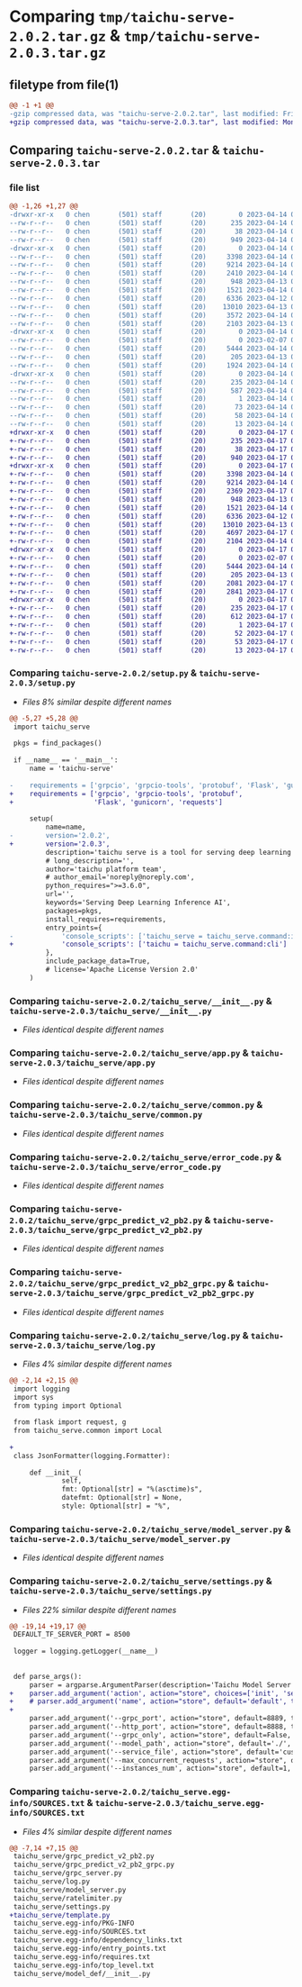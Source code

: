 # Comparing `tmp/taichu-serve-2.0.2.tar.gz` & `tmp/taichu-serve-2.0.3.tar.gz`

## filetype from file(1)

```diff
@@ -1 +1 @@
-gzip compressed data, was "taichu-serve-2.0.2.tar", last modified: Fri Apr 14 06:11:49 2023, max compression
+gzip compressed data, was "taichu-serve-2.0.3.tar", last modified: Mon Apr 17 06:42:14 2023, max compression
```

## Comparing `taichu-serve-2.0.2.tar` & `taichu-serve-2.0.3.tar`

### file list

```diff
@@ -1,26 +1,27 @@
-drwxr-xr-x   0 chen       (501) staff       (20)        0 2023-04-14 06:11:49.152250 taichu-serve-2.0.2/
--rw-r--r--   0 chen       (501) staff       (20)      235 2023-04-14 06:11:49.152112 taichu-serve-2.0.2/PKG-INFO
--rw-r--r--   0 chen       (501) staff       (20)       38 2023-04-14 06:11:49.152290 taichu-serve-2.0.2/setup.cfg
--rw-r--r--   0 chen       (501) staff       (20)      949 2023-04-14 06:11:45.000000 taichu-serve-2.0.2/setup.py
-drwxr-xr-x   0 chen       (501) staff       (20)        0 2023-04-14 06:11:49.150879 taichu-serve-2.0.2/taichu_serve/
--rw-r--r--   0 chen       (501) staff       (20)     3398 2023-04-14 02:56:12.000000 taichu-serve-2.0.2/taichu_serve/__init__.py
--rw-r--r--   0 chen       (501) staff       (20)     9214 2023-04-14 05:19:23.000000 taichu-serve-2.0.2/taichu_serve/app.py
--rw-r--r--   0 chen       (501) staff       (20)     2410 2023-04-14 05:13:39.000000 taichu-serve-2.0.2/taichu_serve/command.py
--rw-r--r--   0 chen       (501) staff       (20)      948 2023-04-13 09:06:46.000000 taichu-serve-2.0.2/taichu_serve/common.py
--rw-r--r--   0 chen       (501) staff       (20)     1521 2023-04-14 04:52:00.000000 taichu-serve-2.0.2/taichu_serve/error_code.py
--rw-r--r--   0 chen       (501) staff       (20)     6336 2023-04-12 06:27:59.000000 taichu-serve-2.0.2/taichu_serve/grpc_predict_v2_pb2.py
--rw-r--r--   0 chen       (501) staff       (20)    13010 2023-04-13 09:06:46.000000 taichu-serve-2.0.2/taichu_serve/grpc_predict_v2_pb2_grpc.py
--rw-r--r--   0 chen       (501) staff       (20)     3572 2023-04-14 05:10:28.000000 taichu-serve-2.0.2/taichu_serve/grpc_server.py
--rw-r--r--   0 chen       (501) staff       (20)     2103 2023-04-13 09:06:46.000000 taichu-serve-2.0.2/taichu_serve/log.py
-drwxr-xr-x   0 chen       (501) staff       (20)        0 2023-04-14 06:11:49.151939 taichu-serve-2.0.2/taichu_serve/model_def/
--rw-r--r--   0 chen       (501) staff       (20)        0 2023-02-07 00:50:51.000000 taichu-serve-2.0.2/taichu_serve/model_def/__init__.py
--rw-r--r--   0 chen       (501) staff       (20)     5444 2023-04-14 01:39:52.000000 taichu-serve-2.0.2/taichu_serve/model_server.py
--rw-r--r--   0 chen       (501) staff       (20)      205 2023-04-13 09:06:46.000000 taichu-serve-2.0.2/taichu_serve/ratelimiter.py
--rw-r--r--   0 chen       (501) staff       (20)     1924 2023-04-14 05:14:20.000000 taichu-serve-2.0.2/taichu_serve/settings.py
-drwxr-xr-x   0 chen       (501) staff       (20)        0 2023-04-14 06:11:49.151798 taichu-serve-2.0.2/taichu_serve.egg-info/
--rw-r--r--   0 chen       (501) staff       (20)      235 2023-04-14 06:11:49.000000 taichu-serve-2.0.2/taichu_serve.egg-info/PKG-INFO
--rw-r--r--   0 chen       (501) staff       (20)      587 2023-04-14 06:11:49.000000 taichu-serve-2.0.2/taichu_serve.egg-info/SOURCES.txt
--rw-r--r--   0 chen       (501) staff       (20)        1 2023-04-14 06:11:49.000000 taichu-serve-2.0.2/taichu_serve.egg-info/dependency_links.txt
--rw-r--r--   0 chen       (501) staff       (20)       73 2023-04-14 06:11:49.000000 taichu-serve-2.0.2/taichu_serve.egg-info/entry_points.txt
--rw-r--r--   0 chen       (501) staff       (20)       58 2023-04-14 06:11:49.000000 taichu-serve-2.0.2/taichu_serve.egg-info/requires.txt
--rw-r--r--   0 chen       (501) staff       (20)       13 2023-04-14 06:11:49.000000 taichu-serve-2.0.2/taichu_serve.egg-info/top_level.txt
+drwxr-xr-x   0 chen       (501) staff       (20)        0 2023-04-17 06:42:14.740221 taichu-serve-2.0.3/
+-rw-r--r--   0 chen       (501) staff       (20)      235 2023-04-17 06:42:14.740024 taichu-serve-2.0.3/PKG-INFO
+-rw-r--r--   0 chen       (501) staff       (20)       38 2023-04-17 06:42:14.740267 taichu-serve-2.0.3/setup.cfg
+-rw-r--r--   0 chen       (501) staff       (20)      940 2023-04-17 05:12:30.000000 taichu-serve-2.0.3/setup.py
+drwxr-xr-x   0 chen       (501) staff       (20)        0 2023-04-17 06:42:14.738696 taichu-serve-2.0.3/taichu_serve/
+-rw-r--r--   0 chen       (501) staff       (20)     3398 2023-04-14 02:56:12.000000 taichu-serve-2.0.3/taichu_serve/__init__.py
+-rw-r--r--   0 chen       (501) staff       (20)     9214 2023-04-14 05:19:23.000000 taichu-serve-2.0.3/taichu_serve/app.py
+-rw-r--r--   0 chen       (501) staff       (20)     2369 2023-04-17 06:39:04.000000 taichu-serve-2.0.3/taichu_serve/command.py
+-rw-r--r--   0 chen       (501) staff       (20)      948 2023-04-13 09:06:46.000000 taichu-serve-2.0.3/taichu_serve/common.py
+-rw-r--r--   0 chen       (501) staff       (20)     1521 2023-04-14 04:52:00.000000 taichu-serve-2.0.3/taichu_serve/error_code.py
+-rw-r--r--   0 chen       (501) staff       (20)     6336 2023-04-12 06:27:59.000000 taichu-serve-2.0.3/taichu_serve/grpc_predict_v2_pb2.py
+-rw-r--r--   0 chen       (501) staff       (20)    13010 2023-04-13 09:06:46.000000 taichu-serve-2.0.3/taichu_serve/grpc_predict_v2_pb2_grpc.py
+-rw-r--r--   0 chen       (501) staff       (20)     4697 2023-04-17 04:31:53.000000 taichu-serve-2.0.3/taichu_serve/grpc_server.py
+-rw-r--r--   0 chen       (501) staff       (20)     2104 2023-04-14 09:24:14.000000 taichu-serve-2.0.3/taichu_serve/log.py
+drwxr-xr-x   0 chen       (501) staff       (20)        0 2023-04-17 06:42:14.739801 taichu-serve-2.0.3/taichu_serve/model_def/
+-rw-r--r--   0 chen       (501) staff       (20)        0 2023-02-07 00:50:51.000000 taichu-serve-2.0.3/taichu_serve/model_def/__init__.py
+-rw-r--r--   0 chen       (501) staff       (20)     5444 2023-04-14 01:39:52.000000 taichu-serve-2.0.3/taichu_serve/model_server.py
+-rw-r--r--   0 chen       (501) staff       (20)      205 2023-04-13 09:06:46.000000 taichu-serve-2.0.3/taichu_serve/ratelimiter.py
+-rw-r--r--   0 chen       (501) staff       (20)     2081 2023-04-17 04:59:33.000000 taichu-serve-2.0.3/taichu_serve/settings.py
+-rw-r--r--   0 chen       (501) staff       (20)     2841 2023-04-17 06:41:51.000000 taichu-serve-2.0.3/taichu_serve/template.py
+drwxr-xr-x   0 chen       (501) staff       (20)        0 2023-04-17 06:42:14.739674 taichu-serve-2.0.3/taichu_serve.egg-info/
+-rw-r--r--   0 chen       (501) staff       (20)      235 2023-04-17 06:42:14.000000 taichu-serve-2.0.3/taichu_serve.egg-info/PKG-INFO
+-rw-r--r--   0 chen       (501) staff       (20)      612 2023-04-17 06:42:14.000000 taichu-serve-2.0.3/taichu_serve.egg-info/SOURCES.txt
+-rw-r--r--   0 chen       (501) staff       (20)        1 2023-04-17 06:42:14.000000 taichu-serve-2.0.3/taichu_serve.egg-info/dependency_links.txt
+-rw-r--r--   0 chen       (501) staff       (20)       52 2023-04-17 06:42:14.000000 taichu-serve-2.0.3/taichu_serve.egg-info/entry_points.txt
+-rw-r--r--   0 chen       (501) staff       (20)       53 2023-04-17 06:42:14.000000 taichu-serve-2.0.3/taichu_serve.egg-info/requires.txt
+-rw-r--r--   0 chen       (501) staff       (20)       13 2023-04-17 06:42:14.000000 taichu-serve-2.0.3/taichu_serve.egg-info/top_level.txt
```

### Comparing `taichu-serve-2.0.2/setup.py` & `taichu-serve-2.0.3/setup.py`

 * *Files 8% similar despite different names*

```diff
@@ -5,27 +5,28 @@
 import taichu_serve
 
 pkgs = find_packages()
 
 if __name__ == '__main__':
     name = 'taichu-serve'
 
-    requirements = ['grpcio', 'grpcio-tools', 'protobuf', 'Flask', 'gunicorn', 'Jinja2', 'Pillow']
+    requirements = ['grpcio', 'grpcio-tools', 'protobuf',
+                    'Flask', 'gunicorn', 'requests']
 
     setup(
         name=name,
-        version='2.0.2',
+        version='2.0.3',
         description='taichu serve is a tool for serving deep learning inference',
         # long_description='',
         author='taichu platform team',
         # author_email='noreply@noreply.com',
         python_requires=">=3.6.0",
         url='',
         keywords='Serving Deep Learning Inference AI',
         packages=pkgs,
         install_requires=requirements,
         entry_points={
-            'console_scripts': ['taichu_serve = taichu_serve.command:infer_server_start']
+            'console_scripts': ['taichu = taichu_serve.command:cli']
         },
         include_package_data=True,
         # license='Apache License Version 2.0'
     )
```

### Comparing `taichu-serve-2.0.2/taichu_serve/__init__.py` & `taichu-serve-2.0.3/taichu_serve/__init__.py`

 * *Files identical despite different names*

### Comparing `taichu-serve-2.0.2/taichu_serve/app.py` & `taichu-serve-2.0.3/taichu_serve/app.py`

 * *Files identical despite different names*

### Comparing `taichu-serve-2.0.2/taichu_serve/common.py` & `taichu-serve-2.0.3/taichu_serve/common.py`

 * *Files identical despite different names*

### Comparing `taichu-serve-2.0.2/taichu_serve/error_code.py` & `taichu-serve-2.0.3/taichu_serve/error_code.py`

 * *Files identical despite different names*

### Comparing `taichu-serve-2.0.2/taichu_serve/grpc_predict_v2_pb2.py` & `taichu-serve-2.0.3/taichu_serve/grpc_predict_v2_pb2.py`

 * *Files identical despite different names*

### Comparing `taichu-serve-2.0.2/taichu_serve/grpc_predict_v2_pb2_grpc.py` & `taichu-serve-2.0.3/taichu_serve/grpc_predict_v2_pb2_grpc.py`

 * *Files identical despite different names*

### Comparing `taichu-serve-2.0.2/taichu_serve/log.py` & `taichu-serve-2.0.3/taichu_serve/log.py`

 * *Files 4% similar despite different names*

```diff
@@ -2,14 +2,15 @@
 import logging
 import sys
 from typing import Optional
 
 from flask import request, g
 from taichu_serve.common import Local
 
+
 class JsonFormatter(logging.Formatter):
 
     def __init__(
             self,
             fmt: Optional[str] = "%(asctime)s",
             datefmt: Optional[str] = None,
             style: Optional[str] = "%",
```

### Comparing `taichu-serve-2.0.2/taichu_serve/model_server.py` & `taichu-serve-2.0.3/taichu_serve/model_server.py`

 * *Files identical despite different names*

### Comparing `taichu-serve-2.0.2/taichu_serve/settings.py` & `taichu-serve-2.0.3/taichu_serve/settings.py`

 * *Files 22% similar despite different names*

```diff
@@ -19,14 +19,17 @@
 DEFAULT_TF_SERVER_PORT = 8500
 
 logger = logging.getLogger(__name__)
 
 
 def parse_args():
     parser = argparse.ArgumentParser(description='Taichu Model Server')
+    parser.add_argument('action', action="store", choices=['init', 'serve'])
+    # parser.add_argument('name', action="store", default='default', type=str)
+
     parser.add_argument('--grpc_port', action="store", default=8889, type=int)
     parser.add_argument('--http_port', action="store", default=8888, type=int)
     parser.add_argument('--grpc_only', action="store", default=False, type=bool)
     parser.add_argument('--model_path', action="store", default='./', type=str)
     parser.add_argument('--service_file', action="store", default='customize_service.py', type=str)
     parser.add_argument('--max_concurrent_requests', action="store", default=1, type=int)
     parser.add_argument('--instances_num', action="store", default=1, type=int)
```

### Comparing `taichu-serve-2.0.2/taichu_serve.egg-info/SOURCES.txt` & `taichu-serve-2.0.3/taichu_serve.egg-info/SOURCES.txt`

 * *Files 4% similar despite different names*

```diff
@@ -7,14 +7,15 @@
 taichu_serve/grpc_predict_v2_pb2.py
 taichu_serve/grpc_predict_v2_pb2_grpc.py
 taichu_serve/grpc_server.py
 taichu_serve/log.py
 taichu_serve/model_server.py
 taichu_serve/ratelimiter.py
 taichu_serve/settings.py
+taichu_serve/template.py
 taichu_serve.egg-info/PKG-INFO
 taichu_serve.egg-info/SOURCES.txt
 taichu_serve.egg-info/dependency_links.txt
 taichu_serve.egg-info/entry_points.txt
 taichu_serve.egg-info/requires.txt
 taichu_serve.egg-info/top_level.txt
 taichu_serve/model_def/__init__.py
```


